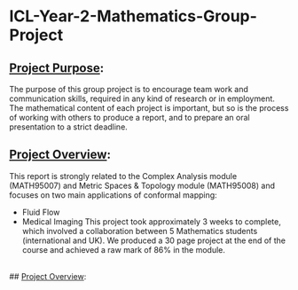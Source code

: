 # ICL-Year-2-Mathematics-Group-Project
## <ins>Project Purpose</ins>:
The purpose of this group project is to encourage team work and communication skills, required in any kind of research or in employment. The mathematical content of each project is important, but so is the process of working with others to produce a report, and to prepare an oral presentation to a strict deadline.
<br/>
## <ins>Project Overview</ins>:
This report is strongly related to the Complex Analysis module (MATH95007) and Metric Spaces & Topology module (MATH95008) and focuses on two main applications of conformal mapping:
<br/>
- Fluid Flow
- Medical Imaging
This project took approximately 3 weeks to complete, which involved a collaboration between 5 Mathematics students (international and UK). We produced a 30 page project at the end of the course and achieved a raw mark of 86% in the module. 
<br/>
## <ins>Project Overview</ins>:


